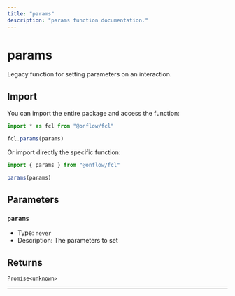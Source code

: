 ```yaml
---
title: "params"
description: "params function documentation."
---
```


<!-- THIS DOCUMENT IS AUTO-GENERATED FROM [onflow/fcl/../sdk/src/sdk.ts](https://github.com/onflow/fcl-js/tree/master/packages/fcl/../sdk/src/sdk.ts). DO NOT EDIT MANUALLY -->

# params

Legacy function for setting parameters on an interaction.

## Import

You can import the entire package and access the function:

```typescript
import * as fcl from "@onflow/fcl"

fcl.params(params)
```

Or import directly the specific function:

```typescript
import { params } from "@onflow/fcl"

params(params)
```


## Parameters

### `params` 


- Type: `never`
- Description: The parameters to set


## Returns

`Promise<unknown>`


---